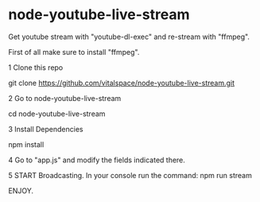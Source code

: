 # node-youtube-live-stream
Get youtube stream with "youtube-dl-exec" and re-stream with "ffmpeg".


First of all make sure to install "ffmpeg".

1 Clone this repo

git clone https://github.com/vitalspace/node-youtube-live-stream.git

2 Go to node-youtube-live-stream

cd node-youtube-live-stream

3 Install Dependencies

npm install

4 Go to "app.js" and modify the fields indicated there.

5 START Broadcasting.
In your console run the command:
npm run stream

ENJOY.
